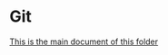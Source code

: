 # Git

[This is the main document of this folder](https://rawcdn.githack.com/Ferran-pv/Portfolio/20cddb7a428ed743f57c633722136623e6b1cabd/0git/git.html#first-commit)
